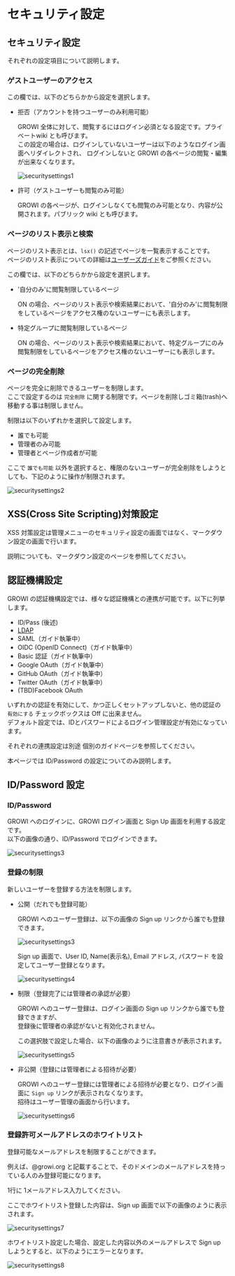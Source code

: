 # セキュリティ設定

## セキュリティ設定

それぞれの設定項目について説明します。

### ゲストユーザーのアクセス

この欄では、以下のどちらかから設定を選択します。  

- 拒否（アカウントを持つユーザーのみ利用可能）

   GROWI 全体に対して、閲覧するにはログイン必須となる設定です。プライベートwiki とも呼びます。  
   この設定の場合は、ログインしていないユーザーは以下のようなログイン画面へリダイレクトされ、
   ログインしないと GROWI の各ページの閲覧・編集が出来なくなります。

  ![securitysettings1](./images/securitysettings1.png)

- 許可（ゲストユーザーも閲覧のみ可能）

   GROWI の各ページが、ログインしなくても閲覧のみ可能となり、内容が公開されます。パブリック wiki とも呼びます。

### ページのリスト表示と検索

ページのリスト表示とは、`lsx()` の記述でページを一覧表示することです。  
ページのリスト表示についての詳細は[ユーザーズガイド](/ja/guide/tips/hierarchical.html)をご参照ください。  

この欄では、以下のどちらかから設定を選択します。  

- '自分のみ'に閲覧制限しているページ

   ON の場合、ページのリスト表示や検索結果において、'自分のみ'に閲覧制限をしているページをアクセス権のないユーザーにも表示します。

- 特定グループに閲覧制限しているページ

   ON の場合、ページのリスト表示や検索結果において、特定グループにのみ閲覧制限をしているページをアクセス権のないユーザーにも表示します。

### ページの完全削除

ページを完全に削除できるユーザーを制限します。  
ここで設定するのは `完全削除` に関する制限です。ページを削除しゴミ箱(trash)へ移動する事は制限しません。

制限は以下のいずれかを選択して設定します。

- 誰でも可能
- 管理者のみ可能
- 管理者とページ作成者が可能

ここで `誰でも可能` 以外を選択すると、権限のないユーザーが完全削除をしようとしても、下記のように操作が制限されます。

  ![securitysettings2](./images/securitysettings2.png)


## XSS(Cross Site Scripting)対策設定

XSS 対策設定は管理メニューのセキュリティ設定の画面ではなく、マークダウン設定の画面で行います。

説明についても、マークダウン設定のページを参照してください。

## 認証機構設定

GROWI の認証機構設定では、様々な認証機構との連携が可能です。以下に列挙します。

- ID/Pass (後述)
- [LDAP](/ja/admin-guide/management-cookbook/ldap.html)
- SAML（ガイド執筆中）
- OIDC (OpenID Connect)（ガイド執筆中）
- Basic 認証（ガイド執筆中）
- Google OAuth（ガイド執筆中）
- GitHub OAuth（ガイド執筆中）
- Twitter OAuth（ガイド執筆中）
- (TBD)Facebook OAuth

いずれかの認証を有効にして、かつ正しくセットアップしないと、他の認証の `有効にする` チェックボックスは Off に出来ません。  
デフォルト設定では、IDとパスワードによるログイン管理設定が有効になっています。

それぞれの連携設定は別途 個別のガイドページを参照してください。

本ページでは ID/Password の設定についてのみ説明します。

## ID/Password 設定

### ID/Password

GROWI へのログインに、GROWI ログイン画面と Sign Up 画面を利用する設定です。  
以下の画像の通り、ID/Password でログインできます。

  ![securitysettings3](./images/securitysettings3.png)

### 登録の制限

新しいユーザーを登録する方法を制限します。

- 公開（だれでも登録可能）

   GROWI へのユーザー登録は、以下の画像の Sign up リンクから誰でも登録できます。

  ![securitysettings3](./images/securitysettings3.png)

   Sign up 画面で、User ID, Name(表示名), Email アドレス, パスワード を設定してユーザー登録となります。

  ![securitysettings4](./images/securitysettings4.png)


- 制限（登録完了には管理者の承認が必要）

   GROWI へのユーザー登録は、ログイン画面の Sign up リンクから誰でも登録できますが、  
   登録後に管理者の承認がないと有効化されません。  

   この選択肢で設定した場合、以下の画像のように注意書きが表示されます。

  ![securitysettings5](./images/securitysettings5.png)

- 非公開（登録には管理者による招待が必要）

   GROWI へのユーザー登録には管理者による招待が必要となり、ログイン画面に `Sign up` リンクが表示されなくなります。  
   招待はユーザー管理の画面から行います。

  ![securitysettings6](./images/securitysettings6.png)

### 登録許可メールアドレスのホワイトリスト

登録可能なメールアドレスを制限することができます。

例えば、@growi.org と記載することで、そのドメインのメールアドレスを持っている人のみ登録可能になります。

1行に 1メールアドレス入力してください。

ここでホワイトリスト登録した内容は、Sign up 画面で以下の画像のように表示されます。

  ![securitysettings7](./images/securitysettings7.png)

ホワイトリスト設定した場合、設定した内容以外のメールアドレスで Sign up しようとすると、以下のようにエラーとなります。

  ![securitysettings8](./images/securitysettings8.png)

